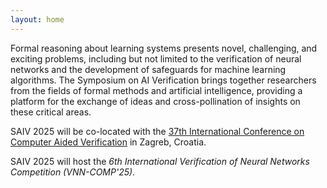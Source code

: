 ```yaml
---
layout: home
---
```


Formal reasoning about learning systems presents novel, challenging, and exciting problems, including but not limited to the verification of neural networks and the development of safeguards for machine learning algorithms. The Symposium on AI Verification brings together researchers from the fields of formal methods and artificial intelligence, providing a platform for the exchange of ideas and cross-pollination of insights on these critical areas.

SAIV 2025 will be co-located with the [37th International Conference on Computer Aided Verification](https://conferences.i-cav.org/2025/) in Zagreb, Croatia.

SAIV 2025 will host the *6th International Verification of Neural Networks Competition (VNN-COMP'25)*.
